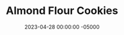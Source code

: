 ---
layout: post
title: "Almond Flour Cookies"
date:   2023-04-28 00:00:00 -05000
categories: 
- Recipes
- Healthier Dessert
permalink: /recipes/date-cookies
image: /assets/Food/Healthier Dessert/Date Cookie/date-cookie-cover.jpg
ing: datecookie-ing
facts: datecookie-facts
section1: 
start2: 
section2: 
start3: 
section3: 
start4: 
section4: 
start5: 
section5: 
Prep: 10
Rest: 60
Cook: 8
Source1: 
Source2: 
whisk: https://s.samsungfood.com/azwcw
tags: 
- raisin
- blend
- almond
- almond flour
- almond meal
- nut butter
- nut
- peanut
- peanut butter
- peanut flour
- chocolate chip
- gluten free
Description: These healthy chocolate chip cookies use date paste and almond flour as a base, and avoids using sugar, butter, and white flour. If you're anything like me and find most desserts way too sweet, you'll find that you enjoy these cookies much more than any traditional chocolate chip cookie.  Gluten free, refined sugar free, only sweetened with natural dates (raisins will work as well), and the only fat is delicious almond flour.  Or see my <a href="date-brownie">Almond Date Brownies</a> or <a href="/recipes/chocolate-chip-date-cookies">Chocolate Chip Date Cookies</a> for a similar gluten free desserts using dates and nuts.
Instructions: 
- Preheat oven to 350F and line a large cookie sheet with parchment paper<br><br>

- Blend the dates in a food processor. Blend in nut flour too. You can also use whole nuts (any nuts will do) instead of nut flour too.  I used whole almonds, so I technically used almond meal instead of almond flour. Blend until you have a crumbly looking dough, but slightly sticky<br><br>

- Add the rest of the ingredients (except for the chocolate chips) and blend to combine<br><br>

- Fold in chocolate chips. Let the batter chill in the fridge for an hour to make it easier to work with<br><br>
- <center><img src="/assets/Food/Healthier Dessert/Date Cookie/date-cookie-4.jpg" alt="" class="instruction-image"></center><br>

- Scoop and roll into balls. Place on the cookie sheet. Lightly press down, and shape into a circle. Wetting your hands a little helps the dough from sticking everywhere<br><br>
- <center><img src="/assets/Food/Healthier Dessert/Date Cookie/date-cookie-5.jpg" alt="" class="instruction-image"></center><br>

- Bake at 350F for about 8 minutes. The cookies should just turn golden but still be soft in the middle. They will puff up a little but not really expand outward.  Let cool on the sheet for a few minutes, then transfer to a wire rack<br><br>

- Try making an ice cream sandwich with some banana ice cream<br><br>
- <center><img src="/assets/Food/Healthier Dessert/Date Cookie/date-cookie-7.jpg" alt="" class="instruction-image"></center><br>

- Or leave out the baking soda and enjoy as edible cookie dough bites<br><br>
- <center><img src="/assets/Food/Healthier Dessert/Date Cookie/cookie-dough.jpg" alt="" class="instruction-image"></center>
---
